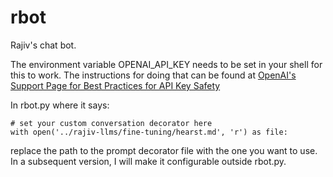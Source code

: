 # rbot

Rajiv's chat bot.

The environment variable OPENAI_API_KEY needs to be set in your shell for this to work. The instructions for doing that can be found at [OpenAI's Support Page for Best Practices for API Key Safety](https://help.openai.com/en/articles/5112595-best-practices-for-api-key-safety)

In rbot.py where it says:

```
# set your custom conversation decorator here
with open('../rajiv-llms/fine-tuning/hearst.md', 'r') as file:
```
replace the path to the prompt decorator file with the one you want to use. In a subsequent version, I will make it configurable outside rbot.py.
